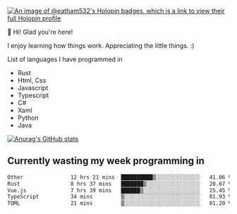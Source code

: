 [![An image of @eatham532's Holopin badges, which is a link to view their full Holopin profile](https://holopin.me/eatham532)](https://holopin.io/@eatham532)


👋 Hi! Glad you're here!

I enjoy learning how things work. Appreciating the little things. :)


List of languages I have programmed in
- Rust
- Html, Css
- Javascript
- Typescript
- C#
- Xaml
- Python
- Java

[![Anurag's GitHub stats](https://github-readme-stats.vercel.app/api?username=Eatham532&theme=dark)](https://github.com/anuraghazra/github-readme-stats)


## Currently wasting my week programming in
<!--START_SECTION:waka-->

```txt
Other               12 hrs 21 mins  ██████████▒░░░░░░░░░░░░░░   41.06 %
Rust                8 hrs 37 mins   ███████▒░░░░░░░░░░░░░░░░░   28.67 %
Vue.js              7 hrs 39 mins   ██████▒░░░░░░░░░░░░░░░░░░   25.45 %
TypeScript          34 mins         ▒░░░░░░░░░░░░░░░░░░░░░░░░   01.93 %
TOML                21 mins         ▒░░░░░░░░░░░░░░░░░░░░░░░░   01.20 %
```

<!--END_SECTION:waka-->
